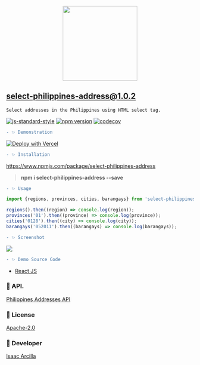 <p align="center"><img src="https://pngimage.net/wp-content/uploads/2018/06/philippine-flag-icon-png-5.png" width="200"></p>

## **select-philippines-address@1.0.2**

`Select addresses in the Philippines using HTML select tag.`

[![js-standard-style](https://img.shields.io/badge/code%20style-standard-brightgreen.svg?style=flat)](http://standardjs.com/) [![npm version](https://badge.fury.io/js/select-philippines-address.svg)](https://badge.fury.io/js/select-philippines-address) [![codecov](https://codecov.io/gh/nodejs/undici/branch/main/graph/badge.svg?token=yZL6LtXkOA)](https://codecov.io/gh/nodejs/undici)

```diff
- ✨ Demonstration
```

[![Deploy with Vercel](https://vercel.com/button)](https://select-philippines-address.vercel.app/)

```diff
- ✨ Installation
```

https://www.npmjs.com/package/select-philippines-address

> **npm i select-philippines-address --save**

```diff
- ✨ Usage
```

```js
import {regions, provinces, cities, barangays} from 'select-philippines-address';

regions().then((region) => console.log(region));
provinces('01').then((province) => console.log(province));
cities('0128').then((city) => console.log(city));
barangays('052011').then((barangays) => console.log(barangays));
```

```diff
- ✨ Screenshot
```

![](https://github.com/isaacdarcilla/select-philippines-address/blob/main/demo/react/screenshot/img.png)


```diff
- ✨ Demo Source Code
```

* [React JS](https://github.com/isaacdarcilla/select-philippines-address/tree/main/demo/react)

### 🔖 API.

[Philippines Addresses API](https://isaacdarcilla.github.io/philippine-addresses/)

### 🔖 License
[Apache-2.0](https://github.com/isaacdarcilla/select-philippines-address/blob/master/LICENSE)


### 🚀 Developer
[Isaac Arcilla](https://facebook.com/isaacdarcilla)

